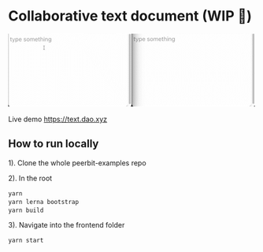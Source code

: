 # Collaborative text document (WIP 🚧)

![demo](./demo.gif)

Live demo https://text.dao.xyz

## How to run locally 

1). 
Clone the whole peerbit-examples repo 

2). 
In the root 
```sh 
yarn
yarn lerna bootstrap
yarn build
```

3). 
Navigate into the frontend folder
```
yarn start
```
